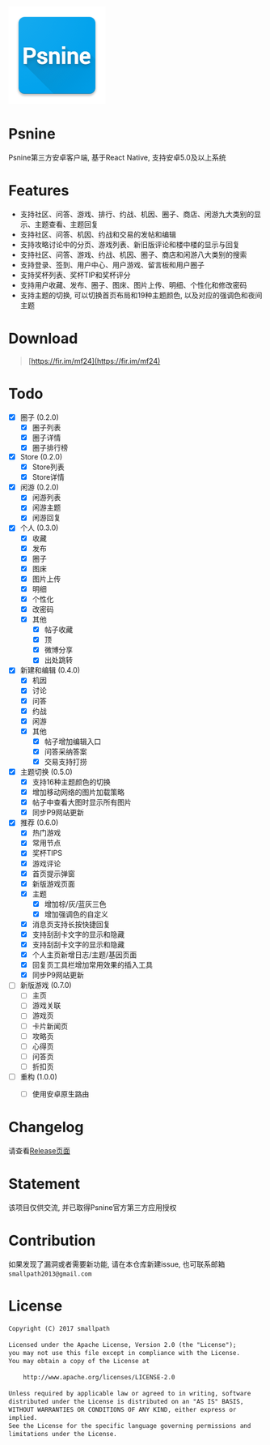 <img src="./android/app/src/main/res/mipmap-xxxhdpi/ic_launcher.png">

# Psnine
Psnine第三方安卓客户端, 基于React Native, 支持安卓5.0及以上系统 

# Features
- 支持社区、问答、游戏、排行、约战、机因、圈子、商店、闲游九大类别的显示、主题查看、主题回复
- 支持社区、问答、机因、约战和交易的发帖和编辑
- 支持攻略讨论中的分页、游戏列表、新旧版评论和楼中楼的显示与回复
- 支持社区、问答、游戏、约战、机因、圈子、商店和闲游八大类别的搜索
- 支持登录、签到、用户中心、用户游戏、留言板和用户圈子
- 支持奖杯列表、奖杯TIP和奖杯评分
- 支持用户收藏、发布、圈子、图床、图片上传、明细、个性化和修改密码
- 支持主题的切换, 可以切换首页布局和19种主题颜色, 以及对应的强调色和夜间主题

# Download
> [https://fir.im/mf24](https://fir.im/mf24)

# Todo
- [x] 圈子 (0.2.0)
  - [x] 圈子列表
  - [x] 圈子详情
  - [x] 圈子排行榜
- [x] Store (0.2.0)
  - [x] Store列表
  - [x] Store详情
- [x] 闲游 (0.2.0)
  - [x] 闲游列表
  - [x] 闲游主题
  - [x] 闲游回复
- [x] 个人 (0.3.0)
  - [x] 收藏
  - [x] 发布
  - [x] 圈子
  - [x] 图床
  - [x] 图片上传
  - [x] 明细
  - [x] 个性化
  - [x] 改密码
  - [x] 其他
    - [x] 帖子收藏
    - [x] 顶
    - [x] 微博分享
    - [x] 出处跳转
- [x] 新建和编辑 (0.4.0)
  - [x] 机因
  - [x] 讨论
  - [x] 问答
  - [x] 约战
  - [x] 闲游
  - [x] 其他
    - [x] 帖子增加编辑入口
    - [x] 问答采纳答案
    - [x] 交易支持打捞
- [x] 主题切换 (0.5.0)
  - [x] 支持16种主题颜色的切换
  - [x] 增加移动网络的图片加载策略
  - [x] 帖子中查看大图时显示所有图片
  - [x] 同步P9网站更新
- [x] 推荐 (0.6.0)
  - [x] 热门游戏
  - [x] 常用节点 
  - [x] 奖杯TIPS 
  - [x] 游戏评论 
  - [x] 首页提示弹窗
  - [x] 新版游戏页面
  - [x] 主题
    - [x] 增加棕/灰/蓝灰三色
    - [x] 增加强调色的自定义
  - [x] 消息页支持长按快捷回复
  - [x] 支持刮刮卡文字的显示和隐藏
  - [x] 支持刮刮卡文字的显示和隐藏
  - [x] 个人主页新增日志/主题/基因页面
  - [x] 回复页工具栏增加常用效果的插入工具
  - [x] 同步P9网站更新
- [ ] 新版游戏 (0.7.0)
  - [ ] 主页
  - [ ] 游戏关联
  - [ ] 游戏页
  - [ ] 卡片新闻页
  - [ ] 攻略页
  - [ ] 心得页
  - [ ] 问答页
  - [ ] 折扣页
- [ ] 重构 (1.0.0)
  - [ ] 使用安卓原生路由


# Changelog
请查看[Release页面](https://github.com/smallpath/psnine/releases)

# Statement
该项目仅供交流, 并已取得Psnine官方第三方应用授权

# Contribution
如果发现了漏洞或者需要新功能, 请在本仓库新建issue, 也可联系邮箱`smallpath2013@gmail.com`

# License
```
Copyright (C) 2017 smallpath

Licensed under the Apache License, Version 2.0 (the "License");
you may not use this file except in compliance with the License.
You may obtain a copy of the License at

    http://www.apache.org/licenses/LICENSE-2.0

Unless required by applicable law or agreed to in writing, software
distributed under the License is distributed on an "AS IS" BASIS,
WITHOUT WARRANTIES OR CONDITIONS OF ANY KIND, either express or implied.
See the License for the specific language governing permissions and
limitations under the License.
```
